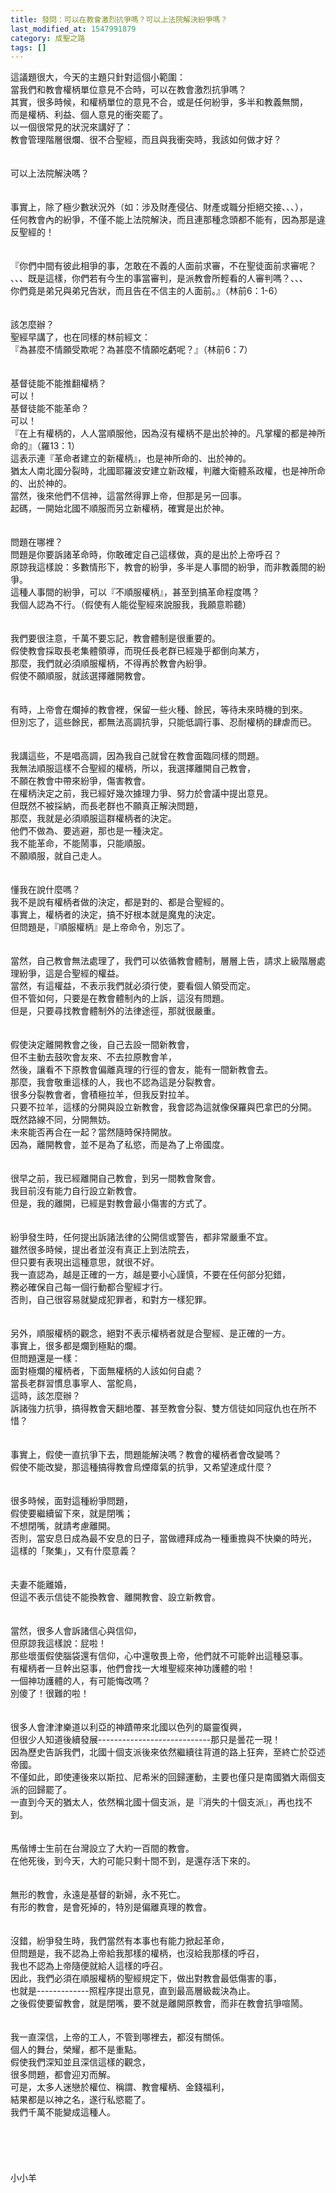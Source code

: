 ```yaml
---
title: 發問：可以在教會激烈抗爭嗎？可以上法院解決紛爭嗎？
last_modified_at: 1547991879
category: 成聖之路
tags: []
---
```


這議題很大，今天的主題只針對這個小範圍：<br>當我們和教會權柄單位意見不合時，可以在教會激烈抗爭嗎？<br>其實，很多時候，和權柄單位的意見不合，或是任何紛爭，多半和教義無關，<br>而是權柄、利益、個人意見的衝突罷了。<br><!--more-->以一個很常見的狀況來講好了：<br>教會管理階層很爛、很不合聖經，而且與我衝突時，我該如何做才好？<br><br><br>可以上法院解決嗎？<br><br><br>事實上，除了極少數狀況外（如：涉及財產侵佔、財產或職分拒絕交接、、、），<br>任何教會內的紛爭，不僅不能上法院解決，而且連那種念頭都不能有，因為那是違反聖經的！<br><br><br>『你們中間有彼此相爭的事，怎敢在不義的人面前求審，不在聖徒面前求審呢？<br>、、、既是這樣，你們若有今生的事當審判，是派教會所輕看的人審判嗎？、、、<br>你們竟是弟兄與弟兄告狀，而且告在不信主的人面前。』（林前6：1-6）<br> <br><br>該怎麼辦？<br>聖經早講了，也在同樣的林前經文：<br>『為甚麼不情願受欺呢？為甚麼不情願吃虧呢？』（林前6：7）<br> <br><br>基督徒能不能推翻權柄？<br>可以！<br>基督徒能不能革命？<br>可以！<br>『在上有權柄的，人人當順服他，因為沒有權柄不是出於神的。凡掌權的都是神所命的』（羅13：1）<br>這表示連『革命者建立的新權柄』，也是神所命的、出於神的。<br>猶太人南北國分裂時，北國耶羅波安建立新政權，判離大衛體系政權，也是神所命的、出於神的。<br>當然，後來他們不信神，這當然得罪上帝，但那是另一回事。<br>起碼，一開始北國不順服而另立新權柄，確實是出於神。<br> <br><br>問題在哪裡？<br>問題是你要訴諸革命時，你敢確定自己這樣做，真的是出於上帝呼召？<br>原諒我這樣說：多數情形下，教會的紛爭，多半是人事間的紛爭，而非教義間的紛爭。<br>這種人事間的紛爭，可以『不順服權柄』，甚至到搞革命程度嗎？<br>我個人認為不行。（假使有人能從聖經來說服我，我願意聆聽）<br> <br><br>我們要很注意，千萬不要忘記，教會體制是很重要的。<br>假使教會採取長老集體領導，而現任長老群已經幾乎都倒向某方，<br>那麼，我們就必須順服權柄，不得再於教會內紛爭。<br>假使不願順服，就該選擇離開教會。<br> <br><br>有時，上帝會在爛掉的教會裡，保留一些火種、餘民，等待未來時機的到來。<br>但別忘了，這些餘民，都無法高調抗爭，只能低調行事、忍耐權柄的肆虐而已。<br> <br><br>我講這些，不是唱高調，因為我自己就曾在教會面臨同樣的問題。<br>我無法順服這樣不合聖經的權柄，所以，我選擇離開自己教會，<br>不願在教會中帶來紛爭，傷害教會。<br>在權柄決定之前，我已經好幾次據理力爭、努力於會議中提出意見。<br>但既然不被採納，而長老群也不願真正解決問題，<br>那麼，我就是必須順服這群權柄者的決定。<br>他們不做為、要逃避，那也是一種決定。<br>我不能革命，不能鬧事，只能順服。<br>不願順服，就自己走人。<br><br><br>懂我在說什麼嗎？<br>我不是說有權柄者做的決定，都是對的、都是合聖經的。<br>事實上，權柄者的決定，搞不好根本就是魔鬼的決定。<br>但問題是，『順服權柄』是上帝命令，別忘了。<br><br><br>當然，自己教會無法處理了，我們可以依循教會體制，層層上告，請求上級階層處理紛爭，這是合聖經的權益。<br>當然，有這權益，不表示我們就必須行使，要看個人領受而定。<br>但不管如何，只要是在教會體制內的上訴，這沒有問題。<br>但是，只要尋找教會體制外的法律途徑，那就很嚴重。<br><br><br>假使決定離開教會之後，自己去設一間新教會，<br>但不主動去鼓吹會友來、不去拉原教會羊，<br>然後，讓看不下原教會偏離真理的行徑的會友，能有一間新教會去。<br>那麼，我會敬重這樣的人，我也不認為這是分裂教會。<br>很多分裂教會者，會積極拉羊，但我反對拉羊。<br>只要不拉羊，這樣的分開與設立新教會，我會認為這就像保羅與巴拿巴的分開。<br>既然路線不同，分開無妨。<br>未來能否再合在一起？當然隨時保持開放。<br>因為，離開教會，並不是為了私慾，而是為了上帝國度。<br> <br><br>很早之前，我已經離開自己教會，到另一間教會聚會。<br>我目前沒有能力自行設立新教會。<br>但是，我的離開，已經是對教會最小傷害的方式了。<br><br><br>紛爭發生時，任何提出訴諸法律的公開信或警告，都非常嚴重不宜。<br>雖然很多時候，提出者並沒有真正上到法院去，<br>但只要有表現出這種意思，就很不好。<br>我一直認為，越是正確的一方，越是要小心謹慎，不要在任何部分犯錯，<br>務必確保自己每一個行動都合聖經才行。<br>否則，自己很容易就變成犯罪者，和對方一樣犯罪。<br><br><br>另外，順服權柄的觀念，絕對不表示權柄者就是合聖經、是正確的一方。<br>事實上，很多都是爛到極點的爛。<br>但問題還是一樣：<br>面對極爛的權柄者，下面無權柄的人該如何自處？<br>當長老群習慣息事寧人、當鴕鳥，<br>這時，該怎麼辦？<br>訴諸強力抗爭，搞得教會天翻地覆、甚至教會分裂、雙方信徒如同寇仇也在所不惜？<br><br><br>事實上，假使一直抗爭下去，問題能解決嗎？教會的權柄者會改變嗎？<br>假使不能改變，那這種搞得教會烏煙瘴氣的抗爭，又希望達成什麼？<br> <br><br>很多時候，面對這種紛爭問題，<br>假使要繼續留下來，就是閉嘴；<br>不想閉嘴，就請考慮離開。<br>否則，當安息日成為最不安息的日子，當做禮拜成為一種重擔與不快樂的時光，<br>這樣的「聚集」，又有什麼意義？<br><br><br>夫妻不能離婚，<br>但這不表示信徒不能換教會、離開教會、設立新教會。<br> <br><br>當然，很多人會訴諸信心與信仰，<br>但原諒我這樣說：屁啦！<br>那些壞蛋假使腦袋還有信仰，心中還敬畏上帝，他們就不可能幹出這種惡事。<br>有權柄者一旦幹出惡事，他們會找一大堆聖經來神功護體的啦！<br>一個神功護體的人，有可能悔改嗎？<br>別傻了！很難的啦！<br><br><br>很多人會津津樂道以利亞的神蹟帶來北國以色列的屬靈復興，<br>但很少人知道後續發展----------------------------那只是曇花一現！<br>因為歷史告訴我們，北國十個支派後來依然繼續往背道的路上狂奔，至終亡於亞述帝國。<br>不僅如此，即使連後來以斯拉、尼希米的回歸運動，主要也僅只是南國猶大兩個支派的回歸罷了。<br>一直到今天的猶太人，依然稱北國十個支派，是『消失的十個支派』，再也找不到。<br> <br><br>馬偕博士生前在台灣設立了大約一百間的教會。<br>在他死後，到今天，大約可能只剩十間不到，是還存活下來的。<br> <br><br>無形的教會，永遠是基督的新婦，永不死亡。<br>有形的教會，是會死掉的，特別是偏離真理的教會。<br><br><br>沒錯，紛爭發生時，我們當然有本事也有能力掀起革命，<br>但問題是，我不認為上帝給我那樣的權柄，也沒給我那樣的呼召，<br>我也不認為上帝隨便就給人這樣的呼召。<br>因此，我們必須在順服權柄的聖經規定下，做出對教會最低傷害的事，<br>也就是-------------照程序提出意見，直到最高層級裁決為止。<br>之後假使要留教會，就是閉嘴，要不就是離開原教會，而非在教會抗爭喧鬧。<br><br><br>我一直深信，上帝的工人，不管到哪裡去，都沒有關係。<br>個人的舞台，榮耀，都不是重點。<br>假使我們深知並且深信這樣的觀念，<br>很多問題，都會迎刃而解。<br>可是，太多人迷戀於權位、稱謂、教會權柄、金錢福利，<br>結果都是以神之名，遂行私慾罷了。<br>我們千萬不能變成這種人。<br><br><br><br><br><br>小小羊<br><br><br><br><br>
